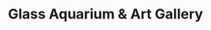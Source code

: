 ---
title: "Glass Aquarium & Art Gallery"
url: /mount-vernon/glass-aquarium-and-art-gallery/
shop: art
---